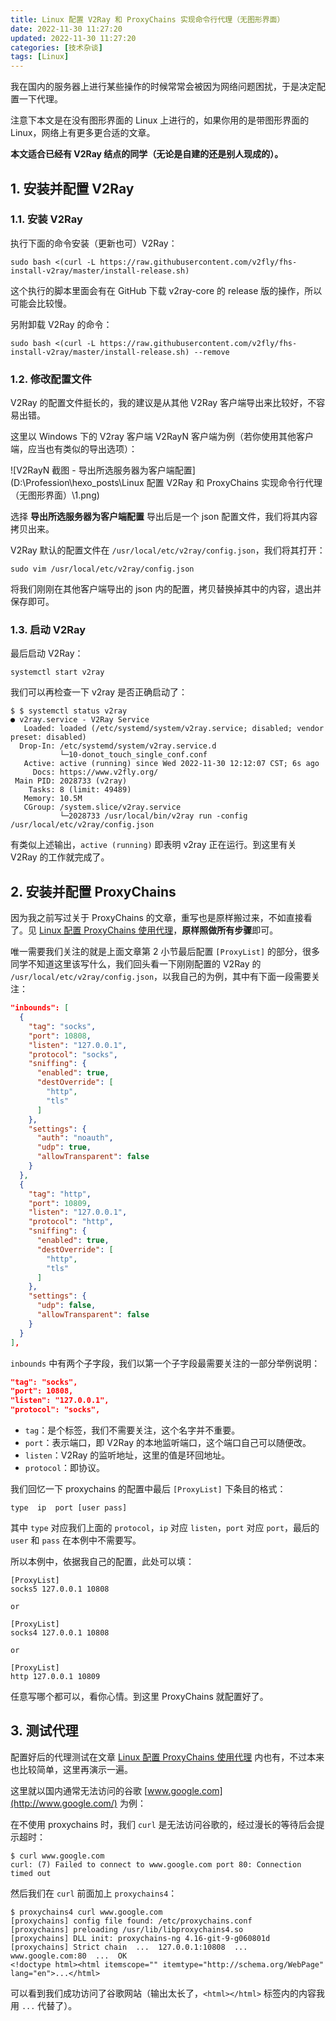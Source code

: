 ```yaml
---
title: Linux 配置 V2Ray 和 ProxyChains 实现命令行代理（无图形界面）
date: 2022-11-30 11:27:20
updated: 2022-11-30 11:27:20
categories: [技术杂谈]
tags: [Linux]
---
```




我在国内的服务器上进行某些操作的时候常常会被因为网络问题困扰，于是决定配置一下代理。

注意下本文是在没有图形界面的 Linux 上进行的，如果你用的是带图形界面的 Linux，网络上有更多更合适的文章。

**本文适合已经有 V2Ray 结点的同学（无论是自建的还是别人现成的）。**





## 1. 安装并配置 V2Ray



### 1.1. 安装 V2Ray

执行下面的命令安装（更新也可）V2Ray：

```shell
sudo bash <(curl -L https://raw.githubusercontent.com/v2fly/fhs-install-v2ray/master/install-release.sh)
```

这个执行的脚本里面会有在 GitHub 下载 v2ray-core 的 release 版的操作，所以可能会比较慢。



另附卸载 V2Ray 的命令：

```shell
sudo bash <(curl -L https://raw.githubusercontent.com/v2fly/fhs-install-v2ray/master/install-release.sh) --remove
```

### 1.2. 修改配置文件

V2Ray 的配置文件挺长的，我的建议是从其他 V2Ray 客户端导出来比较好，不容易出错。

这里以 Windows 下的 V2ray 客户端 V2RayN 客户端为例（若你使用其他客户端，应当也有类似的导出选项）：

![V2RayN 截图 - 导出所选服务器为客户端配置](D:\Profession\hexo\_posts\Linux 配置 V2Ray 和 ProxyChains 实现命令行代理（无图形界面）\1.png)



选择 **导出所选服务器为客户端配置** 导出后是一个 json 配置文件，我们将其内容拷贝出来。

V2Ray 默认的配置文件在 `/usr/local/etc/v2ray/config.json`，我们将其打开：

```shell
sudo vim /usr/local/etc/v2ray/config.json
```

将我们刚刚在其他客户端导出的 json 内的配置，拷贝替换掉其中的内容，退出并保存即可。



### 1.3. 启动 V2Ray





最后启动 V2Ray：

```shell
systemctl start v2ray
```

我们可以再检查一下 v2ray 是否正确启动了：

```shell
$ $ systemctl status v2ray
● v2ray.service - V2Ray Service
   Loaded: loaded (/etc/systemd/system/v2ray.service; disabled; vendor preset: disabled)
  Drop-In: /etc/systemd/system/v2ray.service.d
           └─10-donot_touch_single_conf.conf
   Active: active (running) since Wed 2022-11-30 12:12:07 CST; 6s ago
     Docs: https://www.v2fly.org/
 Main PID: 2028733 (v2ray)
    Tasks: 8 (limit: 49489)
   Memory: 10.5M
   CGroup: /system.slice/v2ray.service
           └─2028733 /usr/local/bin/v2ray run -config /usr/local/etc/v2ray/config.json
```

有类似上述输出，`active (running)` 即表明 v2ray 正在运行。到这里有关 V2Ray 的工作就完成了。









## 2. 安装并配置 ProxyChains



因为我之前写过关于 ProxyChains 的文章，重写也是原样搬过来，不如直接看了。见 [Linux 配置 ProxyChains 使用代理](https://gukaifeng.cn/posts/linux-pei-zhi-proxychains-shi-yong-dai-li/)，**原样照做所有步骤**即可。

唯一需要我们关注的就是上面文章第 2 小节最后配置 `[ProxyList]` 的部分，很多同学不知道这里该写什么，我们回头看一下刚刚配置的 V2Ray 的 `/usr/local/etc/v2ray/config.json`，以我自己的为例，其中有下面一段需要关注：

```json
"inbounds": [
  {
    "tag": "socks",
    "port": 10808,
    "listen": "127.0.0.1",
    "protocol": "socks",
    "sniffing": {
      "enabled": true,
      "destOverride": [
        "http",
        "tls"
      ]
    },
    "settings": {
      "auth": "noauth",
      "udp": true,
      "allowTransparent": false
    }
  },
  {
    "tag": "http",
    "port": 10809,
    "listen": "127.0.0.1",
    "protocol": "http",
    "sniffing": {
      "enabled": true,
      "destOverride": [
        "http",
        "tls"
      ]
    },
    "settings": {
      "udp": false,
      "allowTransparent": false
    }
  }
],
```



`inbounds` 中有两个子字段，我们以第一个子字段最需要关注的一部分举例说明：

```json
"tag": "socks",
"port": 10808,
"listen": "127.0.0.1",
"protocol": "socks",
```

* `tag`：是个标签，我们不需要关注，这个名字并不重要。
* `port`：表示端口，即 V2Ray 的本地监听端口，这个端口自己可以随便改。
* `listen`：V2Ray 的监听地址，这里的值是环回地址。
* `protocol`：即协议。



我们回忆一下 proxychains 的配置中最后 `[ProxyList]` 下条目的格式：

```
type  ip  port [user pass]
```

其中 `type` 对应我们上面的 `protocol`，`ip` 对应 `listen`，`port` 对应 `port`，最后的 `user` 和 `pass` 在本例中不需要写。



所以本例中，依据我自己的配置，此处可以填：

```
[ProxyList]
socks5 127.0.0.1 10808

or

[ProxyList]
socks4 127.0.0.1 10808

or

[ProxyList]
http 127.0.0.1 10809
```



任意写哪个都可以，看你心情。到这里 ProxyChains 就配置好了。



## 3. 测试代理



配置好后的代理测试在文章  [Linux 配置 ProxyChains 使用代理](https://gukaifeng.cn/posts/linux-pei-zhi-proxychains-shi-yong-dai-li/) 内也有，不过本来也比较简单，这里再演示一遍。

这里就以国内通常无法访问的谷歌 [www.google.com](http://www.google.com/) 为例：

在不使用 proxychains 时，我们 `curl` 是无法访问谷歌的，经过漫长的等待后会提示超时：

```shell
$ curl www.google.com
curl: (7) Failed to connect to www.google.com port 80: Connection timed out
```

然后我们在 `curl` 前面加上 `proxychains4`：

```shell
$ proxychains4 curl www.google.com
[proxychains] config file found: /etc/proxychains.conf
[proxychains] preloading /usr/lib/libproxychains4.so
[proxychains] DLL init: proxychains-ng 4.16-git-9-g060801d
[proxychains] Strict chain  ...  127.0.0.1:10808  ...  www.google.com:80  ...  OK
<!doctype html><html itemscope="" itemtype="http://schema.org/WebPage" lang="en">...</html>
```

可以看到我们成功访问了谷歌网站（输出太长了，`<html></html>` 标签内的内容我用 `...` 代替了）。